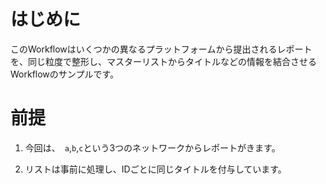 # はじめに
このWorkflowはいくつかの異なるプラットフォームから提出されるレポートを、同じ粒度で整形し、マスターリストからタイトルなどの情報を結合させるWorkflowのサンプルです。
  
# 前提
  
1. 今回は、　`a`,`b`,`c`という3つのネットワークからレポートがきます。
  
2. リストは事前に処理し、IDごとに同じタイトルを付与しています。
  
  

